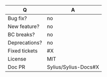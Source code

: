 | Q             | A
| ------------- | ---
| Bug fix?      | no|yes
| New feature?  | no|yes
| BC breaks?    | no|yes
| Deprecations? | no|yes
| Fixed tickets | #X
| License       | MIT
| Doc PR        | Sylius/Sylius-Docs#X

